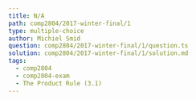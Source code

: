 ```yaml
---
title: N/A
path: comp2804/2017-winter-final/1
type: multiple-choice
author: Michiel Smid
question: comp2804/2017-winter-final/1/question.ts
solution: comp2804/2017-winter-final/1/solution.md
tags:
  - comp2804
  - comp2804-exam
  - The Product Rule (3.1)
---
```

